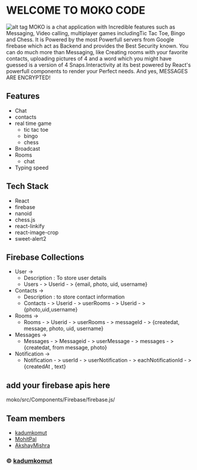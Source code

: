# WELCOME TO MOKO CODE
![alt tag](https://github.com/komutkadum/18.Moko---Real-time-web-chat/blob/main/Screenshot%202022-09-21%20134859.png)
MOKO is a chat application with Incredible features such as Messaging, Video calling, multiplayer games includingTic Tac Toe, Bingo and Chess. It is Powered by the most Powerfull servers from Google firebase which act as Backend and provides the Best Security known.
You can do much more than Messaging, like Creating rooms with your favorite contacts, uploading pictures of 4 and a word which you might have guessed is a version of 4 Snaps.Interactivity at its best powered by React's powerfull components to render your Perfect needs.
And yes, MESSAGES ARE ENCRYPTED!

## Features
- Chat
- contacts
- real time game
  - tic tac toe
  - bingo
  - chess
- Broadcast
- Rooms
  - chat
- Typing speed

## Tech Stack
- React
- firebase
- nanoid
- chess.js
- react-linkify
- react-image-crop
- sweet-alert2

## Firebase Collections
- User ->
  - Description : To store user details
  - Users - > Userid - > {email, photo, uid, username}
- Contacts ->
  - Description : to store contact information
  - Contacts - > Userid - > userRooms - > Userid - > {photo,uid,username} 
- Rooms ->
  - Rooms - > Userid - > userRooms - > messageId - > {createdat, message, photo, uid, username}
- Messages ->
  - Messages - > Messageid - > userMessage - > messages - > {createdat, from message, photo}
- Notification ->
  - Notification - > userId - > userNotification - > eachNotificationId - > {createdAt , text}


## add your firebase apis here
moko/src/Components/Firebase/firebase.js/

## Team members
- [kadumkomut](https://kadumkomutdev.github.io/kadumkomut/)
- [MohitPal](https://github.com/MOHITBLAZE07)
- [AkshayMishra](https://www.linkedin.com/in/akshay-mishra-08085367/)

### © [kadumkomut](https://kadumkomutdev.github.io/kadumkomut/)

